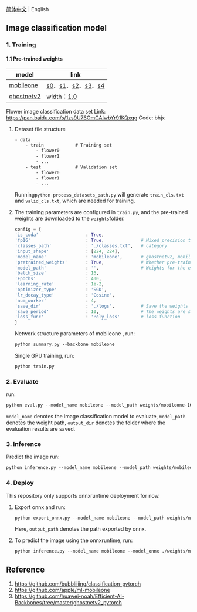 [简体中文](README.md) | English

## Image classification model

### 1. Training

#### 1.1 Pre-trained weights

| model | link |
| - | - |
| [mobileone](https://github.com/apple/ml-mobileone) | [s0](https://github.com/hao-ux/image-classification-pytorch/releases/download/weights/mobileone_s0_unfused.pth.tar)、[s1](https://github.com/hao-ux/image-classification-pytorch/releases/download/weights/mobileone_s1_unfused.pth.tar)、[s2](https://github.com/hao-ux/image-classification-pytorch/releases/download/weights/mobileone_s2_unfused.pth.tar)、[s3](https://github.com/hao-ux/image-classification-pytorch/releases/download/weights/mobileone_s3_unfused.pth.tar)、[s4](https://github.com/hao-ux/image-classification-pytorch/releases/download/weights/mobileone_s4_unfused.pth.tar) |
| [ghostnetv2](https://github.com/huawei-noah/Efficient-AI-Backbones/tree/master/ghostnetv2_pytorch) | width：[1.0](https://github.com/hao-ux/image-classification-pytorch/releases/download/weights/ck_ghostnetv2_10.pth.tar) |

Flower image classification data set
Link: https://pan.baidu.com/s/1zs9U76OmGAIwbYr91KQxgg
Code: bhjx

1. Dataset file structure
    ```txt
    - data
        - train            # Training set
            - flower0
            - flower1
            - ...
        - test             # Validation set
            - flower0
            - flower1
            - ...
    ```
    Running`python process_datasets_path.py` will generate `train_cls.txt` and `valid_cls.txt`, which are needed for training.

2. The training parameters are configured in `train.py`, and the pre-trained weights are downloaded to the `weights`folder.
    ```python
    config = {
    'is_cuda'                  : True,         
    'fp16'                     : True,              # Mixed precision training  
    'classes_path'             : './classes.txt',   # category
    'input_shape'              : [224, 224],        
    'model_name'               : 'mobileone',       # ghostnetv2, mobileone
    'pretrained_weights'       : True,              # Whether pre-training weights are required重
    'model_path'               : '',                # Weights for the entire model
    'batch_size'               : 16,
    'Epochs'                   : 400,
    'learning_rate'            : 1e-2,
    'optimizer_type'           : 'SGD',
    'lr_decay_type'            : 'Cosine',
    'num_worker'               : 4,
    'save_dir'                 : './logs',          # Save the weights and loss的文件夹
    'save_period'              : 10,                # The weights are saved every 10 epochs
    'loss_func'                : 'Poly_loss'        # loss function
    }
    ```

    Network structure parameters of mobileone , run:
    ```txt
    python summary.py --backbone mobileone
    ```
    Single GPU training, run:
    ```txt
    python train.py
    ```


### 2. Evaluate

run:
```txt
python eval.py --model_name mobileone --model_path weights/mobileone-16e-s0-flower.pth --output_dir eval_out
```
`model_name` denotes the image classification model to evaluate, `model_path` denotes the weight path, `output_dir` denotes the folder where the evaluation results are saved.

### 3. Inference

Predict the image run:
```txt
python inference.py --model_name mobileone --model_path weights/mobileone-16e-s0-flower.pth
```

### 4. Deploy

This repository only supports onnxruntime deployment for now.
1. Export onnx and run:
    ```txt
    python export_onnx.py --model_name mobileone --model_path weights/mobileone-16e-s0-flower.pth --output_path weights/mobileone-16e-s0-flower.onnx
    ```
    Here, `output_path` denotes the path exported by onnx.

2. To predict the image using the onnxruntime, run:
    ```txt
    python inference.py --model_name mobileone --model_onnx ./weights/mobileone-16e-s0-flower.onnx --infer_onnx 1
    ```


## Reference

1. https://github.com/bubbliiiing/classification-pytorch
2. https://github.com/apple/ml-mobileone
3. https://github.com/huawei-noah/Efficient-AI-Backbones/tree/master/ghostnetv2_pytorch
